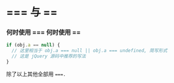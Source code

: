# === 与 ==

### 何时使用 === 何时使用 ==

```js
if (obj.a == null) {
  // 这里相当于 obj.a === null || obj.a === undefined, 简写形式
  // 这是 jQuery 源码中推荐的写法
}
```

除了以上其他全部用 `===.`